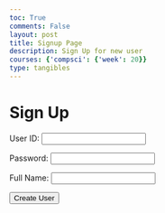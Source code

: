 ```yaml
---
toc: True
comments: False
layout: post
title: Signup Page
description: Sign Up for new user
courses: {'compsci': {'week': 20}}
type: tangibles
---
```



<h1>Sign Up</h1>

<form action="javascript:create_user()">
    <p><label>
        User ID:
        <input type="text" name="uid" id="uid" required="" />
    </label></p>
    <p><label>
        Password:
        <input type="password" name="password" id="password" required="" />
    </label></p>
    <p><label>
        Full Name:
        <input type="text" name="Name" id="Name" required="" />
    </label></p>
    <!-- <p><label>
        Type:
        <input type="text" name="Type" id="Type" required="" />
    </label></p> -->
    <p>
        <button>Create User</button>
    </p>
</form>

<script type="module">

    function create_user(){
        const url ='http://127.0.0.1:8086/api/users/';

        const body = {
            uid: document.getElementById("uid").value,
            password: document.getElementById("password").value,
            name: document.getElementById("Name").value,
            // type: document.getElementById("Type").value
        };

        const authOptions = {
            mode: 'cors', 
            credentials: 'include', 
            headers: {
                'Content-Type': 'application/json',
            },
            method: 'POST', 
            cache: 'no-cache', 
            body: JSON.stringify(body)
        };

       
        fetch(url, authOptions)
        .then(response => {
            
            if (!response.ok) {
                const errorMsg = 'Login error: ' + response.status;
                console.log(errorMsg);
                return;
            }
            
            window.location.href = "http://127.0.0.1:4200/student2/2024/01/30/LoginPageBackup.html";
        })
      
        .catch(err => {
            console.error(err);
        });
    }

   
    window.create_user = create_user;
</script>